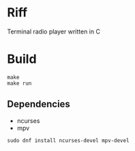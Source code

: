 # Riff
Terminal radio player written in C

# Build
```
make
make run
```

## Dependencies
- ncurses
- mpv

```
sudo dnf install ncurses-devel mpv-devel
```
